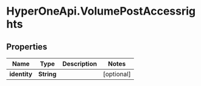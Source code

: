 # HyperOneApi.VolumePostAccessrights

## Properties
Name | Type | Description | Notes
------------ | ------------- | ------------- | -------------
**identity** | **String** |  | [optional] 


